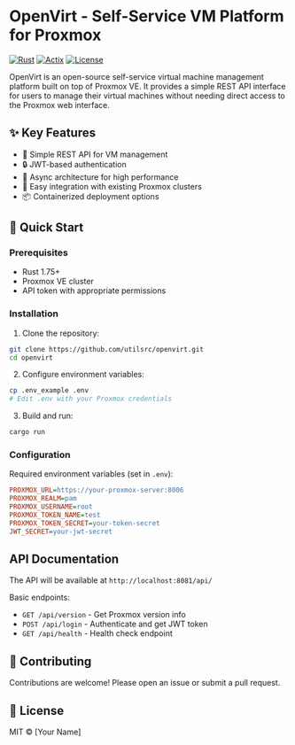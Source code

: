 # OpenVirt - Self-Service VM Platform for Proxmox

[![Rust](https://img.shields.io/badge/Rust-1.75+-blue.svg)](https://www.rust-lang.org/)
[![Actix](https://img.shields.io/badge/Actix-4.0-green.svg)](https://actix.rs/)
[![License](https://img.shields.io/badge/License-MIT-orange.svg)](LICENSE)

OpenVirt is an open-source self-service virtual machine management platform built on top of Proxmox VE. It provides a simple REST API interface for users to manage their virtual machines without needing direct access to the Proxmox web interface.

## ✨ Key Features

- 🚀 Simple REST API for VM management
- 🔒 JWT-based authentication
- 🔄 Async architecture for high performance
- 🔧 Easy integration with existing Proxmox clusters
- 📦 Containerized deployment options

## 🚀 Quick Start

### Prerequisites
- Rust 1.75+
- Proxmox VE cluster
- API token with appropriate permissions

### Installation

1. Clone the repository:
```bash
git clone https://github.com/utilsrc/openvirt.git
cd openvirt
```

2. Configure environment variables:
```bash
cp .env_example .env
# Edit .env with your Proxmox credentials
```

3. Build and run:
```bash
cargo run
```

### Configuration

Required environment variables (set in `.env`):
```ini
PROXMOX_URL=https://your-proxmox-server:8006
PROXMOX_REALM=pam
PROXMOX_USERNAME=root
PROXMOX_TOKEN_NAME=test
PROXMOX_TOKEN_SECRET=your-token-secret
JWT_SECRET=your-jwt-secret
```

## API Documentation

The API will be available at `http://localhost:8081/api/`

Basic endpoints:
- `GET /api/version` - Get Proxmox version info
- `POST /api/login` - Authenticate and get JWT token
- `GET /api/health` - Health check endpoint

## 🤝 Contributing

Contributions are welcome! Please open an issue or submit a pull request.

## 📜 License

MIT © [Your Name]
